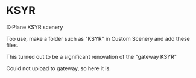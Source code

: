 # KSYR
X-Plane KSYR scenery

Too use, make a folder such as "KSYR" in Custom Scenery and add these files.

This turned out to be a significant renovation of the "gateway KSYR"

Could not upload to gateway, so here it is.


